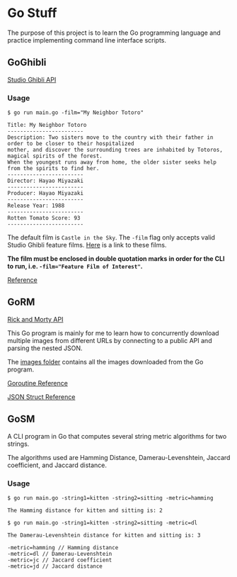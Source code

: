 # Go Stuff

The purpose of this project is to learn the Go programming language and practice implementing command line interface scripts.

## GoGhibli

[Studio Ghibli API](https://ghibliapi.herokuapp.com/)

### Usage

```
$ go run main.go -film="My Neighbor Totoro"

Title: My Neighbor Totoro
------------------------
Description: Two sisters move to the country with their father in order to be closer to their hospitalized 
mother, and discover the surrounding trees are inhabited by Totoros, magical spirits of the forest. 
When the youngest runs away from home, the older sister seeks help from the spirits to find her.
------------------------
Director: Hayao Miyazaki
------------------------
Producer: Hayao Miyazaki
------------------------
Release Year: 1988
------------------------
Rotten Tomato Score: 93
------------------------
```

The default film is `Castle in the Sky`. The `-film` flag only accepts valid Studio Ghibli feature films. [Here](https://en.wikipedia.org/wiki/List_of_Studio_Ghibli_works#Feature_films) is a link to these films.

**The film must be enclosed in double quotation marks in order for the CLI to run, i.e. `-film="Feature Film of Interest"`.**

[Reference](https://github.com/mikicaivosevic/golang-json-client)

## GoRM

[Rick and Morty API](https://rickandmortyapi.com/)

This Go program is mainly for me to learn how to concurrently download multiple images from different URLs by connecting to a public API and parsing the nested JSON.

The [images folder](images) contains all the images downloaded from the Go program.

[Goroutine Reference](https://gist.github.com/nevermosby/b54d473ea9153bb75eebd14d8d816544)

[JSON Struct Reference](https://github.com/pitakill/rickandmortyapigowrapper/blob/master/character_structs.go)

## GoSM

A CLI program in Go that computes several string metric algorithms for two strings.

The algorithms used are Hamming Distance, Damerau-Levenshtein, Jaccard coefficient, and Jaccard distance.

### Usage
```
$ go run main.go -string1=kitten -string2=sitting -metric=hamming

The Hamming distance for kitten and sitting is: 2

$ go run main.go -string1=kitten -string2=sitting -metric=dl

The Damerau-Levenshtein distance for kitten and sitting is: 3
```
```
-metric=hamming // Hamming distance
-metric=dl // Damerau-Levenshtein
-metric=jc // Jaccard coefficient
-metric=jd // Jaccard distance
```
